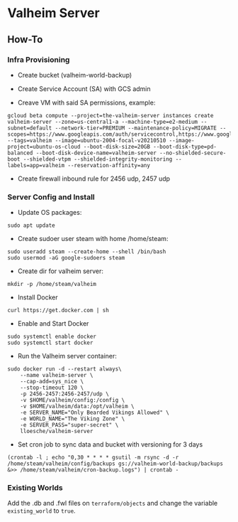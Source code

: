 # Valheim Server

## How-To

### Infra Provisioning

- Create bucket (valheim-world-backup)

- Create Service Account (SA) with GCS admin

- Creave VM with said SA permissions, example:

```
gcloud beta compute --project=the-valheim-server instances create valheim-server --zone=us-central1-a --machine-type=e2-medium --subnet=default --network-tier=PREMIUM --maintenance-policy=MIGRATE --scopes=https://www.googleapis.com/auth/servicecontrol,https://www.googleapis.com/auth/service.management.readonly,https://www.googleapis.com/auth/logging.write,https://www.googleapis.com/auth/monitoring.write,https://www.googleapis.com/auth/trace.append,https://www.googleapis.com/auth/devstorage.read_write --tags=valheim --image=ubuntu-2004-focal-v20210510 --image-project=ubuntu-os-cloud --boot-disk-size=20GB --boot-disk-type=pd-balanced --boot-disk-device-name=valheim-server --no-shielded-secure-boot --shielded-vtpm --shielded-integrity-monitoring --labels=app=valheim --reservation-affinity=any
```

- Create firewall inbound rule for 2456 udp, 2457 udp

### Server Config and Install

- Update OS packages:

```
sudo apt update
```

- Create sudoer user steam with home /home/steam:

```
sudo useradd steam --create-home --shell /bin/bash
sudo usermod -aG google-sudoers steam
```

- Create dir for valheim server:

```
mkdir -p /home/steam/valheim
```

- Install Docker

```
curl https://get.docker.com | sh
```

- Enable and Start Docker

```
sudo systemctl enable docker
sudo systemctl start docker
```

- Run the Valheim server container:

```
sudo docker run -d --restart always\
    --name valheim-server \
    --cap-add=sys_nice \
    --stop-timeout 120 \
    -p 2456-2457:2456-2457/udp \
    -v $HOME/valheim/config:/config \
    -v $HOME/valheim/data:/opt/valheim \
    -e SERVER_NAME="Only Bearded Vikings Allowed" \
    -e WORLD_NAME="The Viking Zone" \
    -e SERVER_PASS="super-secret" \
    lloesche/valheim-server
```

- Set cron job to sync data and bucket with versioning for 3 days

```
(crontab -l ; echo "0,30 * * * * gsutil -m rsync -d -r /home/steam/valheim/config/backups gs://valheim-world-backup/backups &>> /home/steam/valheim/cron-backup.logs") | crontab -
```

### Existing Worlds

Add the .db and .fwl files on `terraform/objects` and change the variable `existing_world` to `true`.